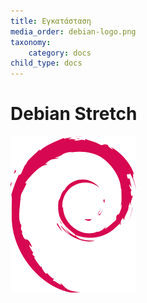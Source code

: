 ```yaml
---
title: Εγκατάσταση
media_order: debian-logo.png
taxonomy:
    category: docs
child_type: docs
---
```


# Debian Stretch
![](debian-logo.png)